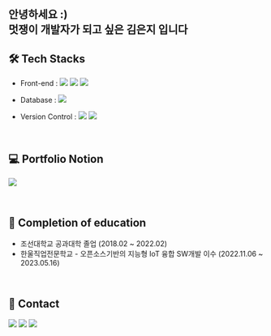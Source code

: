 ### <h2> 안녕하세요 :)  <br> 멋쟁이 개발자가 되고 싶은 김은지 입니다</h2>

<h2> 🛠 Tech Stacks </h2>
<ul>
    <li> Front-end :
        <span><a target="_blank" rel="noopener noreferrer nofollow" href="https://camo.githubusercontent.com/0ac526200358c3cd09ca0eae4bc7149282c173b5fb1de1636715f18b9ab346ba/68747470733a2f2f696d672e736869656c64732e696f2f62616467652f4a6176615363726970742d4637444631453f7374796c653d666c6174266c6f676f3d4a617661536372697074266c6f676f436f6c6f723d7768697465"><img src="https://img.shields.io/badge/JavaScript-F7DF1E?style=flat&amp;logo=JavaScript&amp;logoColor=white" style="max-width: 100%;"></a></span>
        <span><a href="" target="_blank"><img src="https://img.shields.io/badge/html-E34F26?style=flat-square&logo=html5&logoColor=white"/></a></span>
        <span><a href="" target="_blank"><img src="https://camo.githubusercontent.com/7c80b2f1a3bfd08f30b82df2f8e4606d69ab63bd19c42e378df577cae21dbc4a/68747470733a2f2f696d672e736869656c64732e696f2f62616467652f435353332d3135373242363f7374796c653d666c61742d737175617265266c6f676f3d63737333"/></a></span>
    </li>
</ul>

<ul>
    <li> Database : 
        <span><a href="" target="_blank"><img src="https://img.shields.io/badge/MySQL-4479A1?style=flat-square&logo=MySQL&logoColor=white"/></a>
</span></li>
    
</ul>
<ul>
    <li> Version Control : <span><a href="" target="_blank"><img src="https://camo.githubusercontent.com/45f27e5a6c3a058ce27cfa3c827d5e1e9eba6e1e2bcedf36c76b0c49e0128916/68747470733a2f2f696d672e736869656c64732e696f2f62616467652f4769744875622d3138313731373f7374796c653d666c6174266c6f676f3d676974687562266c6f676f436f6c6f723d7768697465"/></a>
<a href="" target="_blank"><img src="https://img.shields.io/badge/git-F05032?style=flat-square&logo=git&logoColor=white"/></a></li>
</ul>
<br>
<h2> 💻 Portfolio Notion </h2>
    <span><a href="https://brash-ease-7ed.notion.site/edb5cccc6a38481e8f9347853a1ab5ad" target="_blank"><img src="https://img.shields.io/badge/Notion-000000?style=flat-square&logo=Notion&logoColor=white"/></a>
    
<br><h2> 📝 Completion of education </h2>
    <ul>
        <li> 조선대학교 공과대학 졸업 (2018.02 ~ 2022.02) </li>
        <li> 한울직업전문학교 - 오픈소스기반의 지능형 IoT 융합 SW개발 이수 (2022.11.06 ~ 2023.05.16) </li>
    </ul>
<br>    
<h2> 🎈 Contact </h2>
<a href="mailto:kimej2159@naver.com" target="_blank"><img src="https://img.shields.io/badge/email-03?style=flat-square&logo=Naver&logoColor=white"/></a>
<a href="mailto:k5762159@gmail.com" target="_blank"><img src="https://img.shields.io/badge/email-4285F4?style=flat-square&logo=Google&logoColor=white"/></a>
<a href="https://github.com/kimej2159" target="_blank"><img src="https://camo.githubusercontent.com/45f27e5a6c3a058ce27cfa3c827d5e1e9eba6e1e2bcedf36c76b0c49e0128916/68747470733a2f2f696d672e736869656c64732e696f2f62616467652f4769744875622d3138313731373f7374796c653d666c6174266c6f676f3d676974687562266c6f676f436f6c6f723d7768697465"/></a>


